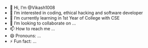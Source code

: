 - 👋 Hi, I’m @Vikash1008
- 👀 I’m interested in coding, ethical hacking and software developer 
- 🌱 I’m currently learning in 1st Year of College with CSE
- 💞️ I’m looking to collaborate on ...
- 📫 How to reach me ...
- 😄 Pronouns: ...
- ⚡ Fun fact: ...

<!---
Vikash1008/Vikash1008 is a ✨ special ✨ repository because its `README.md` (this file) appears on your GitHub profile.
You can click the Preview link to take a look at your changes.
--->
